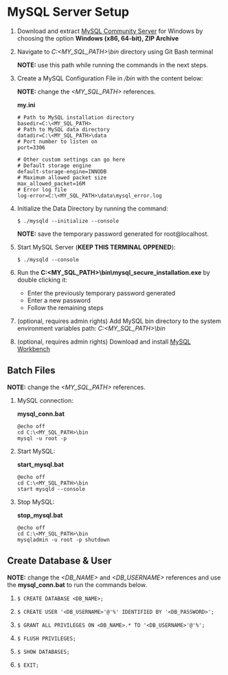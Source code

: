 # MySQL Server Setup

1. Download and extract [MySQL Community Server](https://dev.mysql.com/downloads/mysql/) for Windows by choosing the option **Windows (x86, 64-bit), ZIP Archive**

2. Navigate to _C:\<MY_SQL_PATH>\bin_ directory using Git Bash terminal

   **NOTE:** use this path while running the commands in the next steps.

3. Create a MySQL Configuration File in _/bin_ with the content below:

   **NOTE:** change the _<MY_SQL_PATH>_ references.

   **my.ini**

   ```
   # Path to MySQL installation directory
   basedir=C:\<MY_SQL_PATH>
   # Path to MySQL data directory
   datadir=C:\<MY_SQL_PATH>\data
   # Port number to listen on
   port=3306

   # Other custom settings can go here
   # Default storage engine
   default-storage-engine=INNODB
   # Maximum allowed packet size
   max_allowed_packet=16M
   # Error log file
   log-error=C:\<MY_SQL_PATH>\data\mysql_error.log
   ```

4. Initialize the Data Directory by running the command:

   `$ ./mysqld --initialize --console`

   **NOTE:** save the temporary password generated for root@localhost.

5. Start MySQL Server (**KEEP THIS TERMINAL OPPENED**):

   `$ ./mysqld --console`

6. Run the **C:\<MY_SQL_PATH>\bin\mysql_secure_installation.exe** by double clicking it:

   - Enter the previously temporary password generated
   - Enter a new password
   - Follow the remaining steps

7. (optional, requires admin rights) Add MySQL bin directory to the system environment variables path: _C:\<MY_SQL_PATH>\bin_

8. (optional, requires admin rights) Download and install [MySQL Workbench](https://dev.mysql.com/downloads/workbench/)

## Batch Files

**NOTE:** change the _<MY_SQL_PATH>_ references.

1. MySQL connection:

   **mysql_conn.bat**

   ```
   @echo off
   cd C:\<MY_SQL_PATH>\bin
   mysql -u root -p
   ```

2. Start MySQL:

   **start_mysql.bat**

   ```
   @echo off
   cd C:\<MY_SQL_PATH>\bin
   start mysqld --console
   ```

3. Stop MySQL:

   **stop_mysql.bat**

   ```
   @echo off
   cd C:\<MY_SQL_PATH>\bin
   mysqladmin -u root -p shutdown
   ```

## Create Database & User

**NOTE:** change the _<DB_NAME>_ and _<DB_USERNAME>_ references and use the **mysql_conn.bat** to run the commands below.

1. `$ CREATE DATABASE <DB_NAME>;`

2. `$ CREATE USER '<DB_USERNAME>'@'%' IDENTIFIED BY '<DB_PASSWORD>';`

3. `$ GRANT ALL PRIVILEGES ON <DB_NAME>.* TO '<DB_USERNAME>'@'%';`

4. `$ FLUSH PRIVILEGES;`

5. `$ SHOW DATABASES;`

6. `$ EXIT;`
